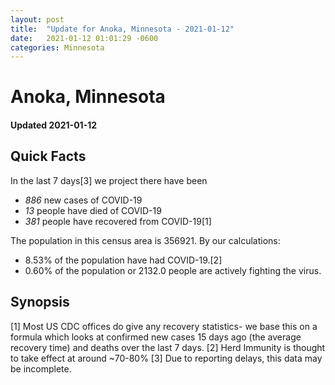 ```yaml
---
layout: post
title:  "Update for Anoka, Minnesota - 2021-01-12"
date:   2021-01-12 01:01:29 -0600
categories: Minnesota
---
```


# Anoka, Minnesota
#### Updated 2021-01-12

## Quick Facts

In the last 7 days[3] we project there have been
- *886* new cases of COVID-19
- *13* people have died of COVID-19
- *381* people have recovered from COVID-19[1]

The population in this census area is 356921. By our calculations:
- 8.53% of the population have had COVID-19.[2]
- 0.60% of the population or 2132.0 people are actively fighting the virus.

## Synopsis




[1] Most US CDC offices do give any recovery statistics- we base this on a formula which looks at confirmed new cases
15 days ago (the average recovery time) and deaths over the last 7 days.
[2] Herd Immunity is thought to take effect at around ~70-80%
[3] Due to reporting delays, this data may be incomplete. 
    